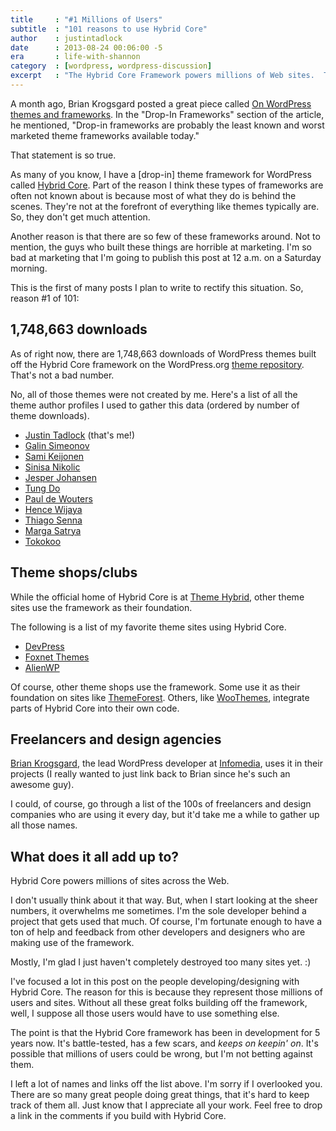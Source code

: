 ```yaml
---
title     : "#1 Millions of Users"
subtitle  : "101 reasons to use Hybrid Core"
author    : justintadlock
date      : 2013-08-24 00:06:00 -5
era       : life-with-shannon
category  : [wordpress, wordpress-discussion]
excerpt   : "The Hybrid Core Framework powers millions of Web sites.  This is the first of many reasons you should be using it."
---
```


A month ago, Brian Krogsgard posted a great piece called <a href="http://poststat.us/on-wordpress-themes-and-frameworks/" title="On WordPress themes and frameworks">On WordPress themes and frameworks</a>.  In the "Drop-In Frameworks" section of the article, he mentioned, "Drop-in frameworks are probably the least known and worst marketed theme frameworks available today."

That statement is so true.

As many of you know, I have a [drop-in] theme framework for WordPress called <a href="http://themehybrid.com/hybrid-core" title="Hybrid Core theme framework">Hybrid Core</a>.  Part of the reason I think these types of frameworks are often not known about is because most of what they do is behind the scenes.  They're not at the forefront of everything like themes typically are.  So, they don't get much attention.

Another reason is that there are so few of these frameworks around.  Not to mention, the guys who built these things are horrible at marketing.  I'm so bad at marketing that I'm going to publish this post at 12 a.m. on a Saturday morning.

This is the first of many posts I plan to write to rectify this situation.  So, reason #1 of 101:

<h2>1,748,663 downloads</h2>

As of right now, there are 1,748,663 downloads of WordPress themes built off the Hybrid Core framework on the WordPress.org <a href="http://wordpress.org/themes" title="WordPress theme repository">theme repository</a>.  That's not a bad number.

No, all of those themes were not created by me.  Here's a list of all the theme author profiles I used to gather this data (ordered by number of theme downloads).

<ul>
<li><a href="http://profiles.wordpress.org/greenshady">Justin Tadlock</a> (that's me!)</li>
<li><a href="http://profiles.wordpress.org/Griden/">Galin Simeonov</a></li>
<li><a href="http://profiles.wordpress.org/samikeijonen/">Sami Keijonen</a></li>
<li><a href="http://profiles.wordpress.org/themesbros/">Sinisa Nikolic</a></li>
<li><a href="http://profiles.wordpress.org/Jayjdk/">Jesper Johansen</a></li>
<li><a href="http://profiles.wordpress.org/tungdo/">Tung Do</a></li>
<li><a href="http://profiles.wordpress.org/pauldewouters/">Paul de Wouters</a></li>
<li><a href="http://profiles.wordpress.org/hwijaya/">Hence Wijaya</a></li>
<li><a href="http://profiles.wordpress.org/trsenna/">Thiago Senna</a></li>
<li><a href="http://profiles.wordpress.org/satrya/">Marga Satrya</a></li>
<li><a href="http://profiles.wordpress.org/tokokoo/">Tokokoo</a></li>
</ul>

<h2>Theme shops/clubs</h2>

While the official home of Hybrid Core is at <a href="http://themehybrid.com" title="Theme Hybrid: WordPress plugins and themes club">Theme Hybrid</a>, other theme sites use the framework as their foundation.

The following is a list of my favorite theme sites using Hybrid Core.

<ul>
<li><a href="http://devpress.com">DevPress</a></li>
<li><a href="https://foxnet-themes.fi/">Foxnet Themes</a></li>
<li><a href="http://alienwp.com">AlienWP</a></li>
</ul>

Of course, other theme shops use the framework.  Some use it as their foundation on sites like <a href="http://themeforest.net">ThemeForest</a>.  Others, like <a href="http://woothemes.com">WooThemes</a>, integrate parts of Hybrid Core into their own code.

<h2>Freelancers and design agencies</h2>

<a href="http://krogsgard.com/">Brian Krogsgard</a>, the lead WordPress developer at <a href="http://www.infomedia.com/">Infomedia</a>, uses it in their projects (I really wanted to just link back to Brian since he's such an awesome guy).

I could, of course, go through a list of the 100s of freelancers and design companies who are using it every day, but it'd take me a while to gather up all those names.

<h2>What does it all add up to?</h2>

Hybrid Core powers millions of sites across the Web.

I don't usually think about it that way.  But, when I start looking at the sheer numbers, it overwhelms me sometimes.  I'm the sole developer behind a project that gets used that much.  Of course, I'm fortunate enough to have a ton of help and feedback from other developers and designers who are making use of the framework.

Mostly, I'm glad I just haven't completely destroyed too many sites yet. :)

I've focused a lot in this post on the people developing/designing with Hybrid Core.  The reason for this is because they represent those millions of users and sites.  Without all these great folks building off the framework, well, I suppose all those users would have to use something else.

The point is that the Hybrid Core framework has been in development for 5 years now.  It's battle-tested, has a few scars, and <em>keeps on keepin' on</em>.  It's possible that millions of users could be wrong, but I'm not betting against them.

<p class="alert">I left a lot of names and links off the list above.  I'm sorry if I overlooked you.  There are so many great people doing great things, that it's hard to keep track of them all.  Just know that I appreciate all your work.  Feel free to drop a link in the comments if you build with Hybrid Core.</p>
